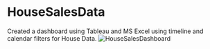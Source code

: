 # HouseSalesData
Created a dashboard using Tableau and MS Excel using timeline and calendar filters for House Data.
![HouseSalesDashboard](https://github.com/TalismanTarun/HouseSalesData/assets/108727046/73d44aac-a6d5-4cf0-9e7f-3b9a1595962e)
